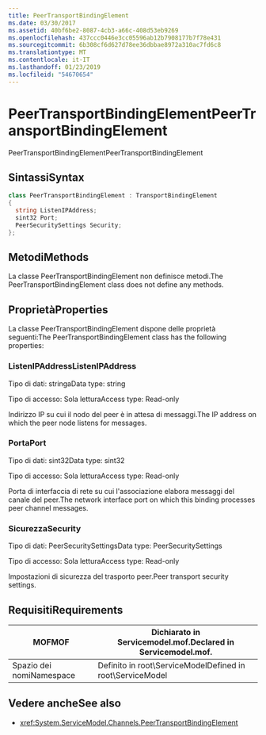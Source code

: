 ```yaml
---
title: PeerTransportBindingElement
ms.date: 03/30/2017
ms.assetid: 40bf6be2-8087-4cb3-a66c-408d53eb9269
ms.openlocfilehash: 437ccc0446e3cc05596ab12b7908177b7f78e431
ms.sourcegitcommit: 6b308cf6d627d78ee36dbbae8972a310ac7fd6c8
ms.translationtype: MT
ms.contentlocale: it-IT
ms.lasthandoff: 01/23/2019
ms.locfileid: "54670654"
---
```

# <a name="peertransportbindingelement"></a><span data-ttu-id="8994a-102">PeerTransportBindingElement</span><span class="sxs-lookup"><span data-stu-id="8994a-102">PeerTransportBindingElement</span></span>
<span data-ttu-id="8994a-103">PeerTransportBindingElement</span><span class="sxs-lookup"><span data-stu-id="8994a-103">PeerTransportBindingElement</span></span>  
  
## <a name="syntax"></a><span data-ttu-id="8994a-104">Sintassi</span><span class="sxs-lookup"><span data-stu-id="8994a-104">Syntax</span></span>  
  
```csharp
class PeerTransportBindingElement : TransportBindingElement  
{  
  string ListenIPAddress;  
  sint32 Port;  
  PeerSecuritySettings Security;  
};  
```  
  
## <a name="methods"></a><span data-ttu-id="8994a-105">Metodi</span><span class="sxs-lookup"><span data-stu-id="8994a-105">Methods</span></span>  
 <span data-ttu-id="8994a-106">La classe PeerTransportBindingElement non definisce metodi.</span><span class="sxs-lookup"><span data-stu-id="8994a-106">The PeerTransportBindingElement class does not define any methods.</span></span>  
  
## <a name="properties"></a><span data-ttu-id="8994a-107">Proprietà</span><span class="sxs-lookup"><span data-stu-id="8994a-107">Properties</span></span>  
 <span data-ttu-id="8994a-108">La classe PeerTransportBindingElement dispone delle proprietà seguenti:</span><span class="sxs-lookup"><span data-stu-id="8994a-108">The PeerTransportBindingElement class has the following properties:</span></span>  
  
### <a name="listenipaddress"></a><span data-ttu-id="8994a-109">ListenIPAddress</span><span class="sxs-lookup"><span data-stu-id="8994a-109">ListenIPAddress</span></span>  
 <span data-ttu-id="8994a-110">Tipo di dati: stringa</span><span class="sxs-lookup"><span data-stu-id="8994a-110">Data type: string</span></span>  
  
 <span data-ttu-id="8994a-111">Tipo di accesso: Sola lettura</span><span class="sxs-lookup"><span data-stu-id="8994a-111">Access type: Read-only</span></span>  
  
 <span data-ttu-id="8994a-112">Indirizzo IP su cui il nodo del peer è in attesa di messaggi.</span><span class="sxs-lookup"><span data-stu-id="8994a-112">The IP address on which the peer node listens for messages.</span></span>  
  
### <a name="port"></a><span data-ttu-id="8994a-113">Porta</span><span class="sxs-lookup"><span data-stu-id="8994a-113">Port</span></span>  
 <span data-ttu-id="8994a-114">Tipo di dati: sint32</span><span class="sxs-lookup"><span data-stu-id="8994a-114">Data type: sint32</span></span>  
  
 <span data-ttu-id="8994a-115">Tipo di accesso: Sola lettura</span><span class="sxs-lookup"><span data-stu-id="8994a-115">Access type: Read-only</span></span>  
  
 <span data-ttu-id="8994a-116">Porta di interfaccia di rete su cui l'associazione elabora messaggi del canale del peer.</span><span class="sxs-lookup"><span data-stu-id="8994a-116">The network interface port on which this binding processes peer channel messages.</span></span>  
  
### <a name="security"></a><span data-ttu-id="8994a-117">Sicurezza</span><span class="sxs-lookup"><span data-stu-id="8994a-117">Security</span></span>  
 <span data-ttu-id="8994a-118">Tipo di dati: PeerSecuritySettings</span><span class="sxs-lookup"><span data-stu-id="8994a-118">Data type: PeerSecuritySettings</span></span>  
  
 <span data-ttu-id="8994a-119">Tipo di accesso: Sola lettura</span><span class="sxs-lookup"><span data-stu-id="8994a-119">Access type: Read-only</span></span>  
  
 <span data-ttu-id="8994a-120">Impostazioni di sicurezza del trasporto peer.</span><span class="sxs-lookup"><span data-stu-id="8994a-120">Peer transport security settings.</span></span>  
  
## <a name="requirements"></a><span data-ttu-id="8994a-121">Requisiti</span><span class="sxs-lookup"><span data-stu-id="8994a-121">Requirements</span></span>  
  
|<span data-ttu-id="8994a-122">MOF</span><span class="sxs-lookup"><span data-stu-id="8994a-122">MOF</span></span>|<span data-ttu-id="8994a-123">Dichiarato in Servicemodel.mof.</span><span class="sxs-lookup"><span data-stu-id="8994a-123">Declared in Servicemodel.mof.</span></span>|  
|---------|-----------------------------------|  
|<span data-ttu-id="8994a-124">Spazio dei nomi</span><span class="sxs-lookup"><span data-stu-id="8994a-124">Namespace</span></span>|<span data-ttu-id="8994a-125">Definito in root\ServiceModel</span><span class="sxs-lookup"><span data-stu-id="8994a-125">Defined in root\ServiceModel</span></span>|  
  
## <a name="see-also"></a><span data-ttu-id="8994a-126">Vedere anche</span><span class="sxs-lookup"><span data-stu-id="8994a-126">See also</span></span>
- <xref:System.ServiceModel.Channels.PeerTransportBindingElement>
